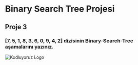 # Binary Search Tree Projesi

## Proje 3


### [7, 5, 1, 8, 3, 6, 0, 9, 4, 2] dizisinin Binary-Search-Tree aşamalarını yazınız.

![Kodluyoruz Logo](https://raw.githubusercontent.com/huseyinkoc1/kodluyoruzilkrepos/main/images/binary.png)